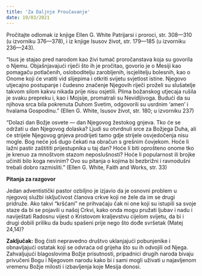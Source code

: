 ```yaml
---
title: 'Za Daljnje Proučavanje'
date: 19/03/2021
---
```


Pročitajte odlomak iz knjige Ellen G. White Patrijarsi i proroci, str. 308—310 (u izvorniku 376—378), i iz knjige Isusov život, str. 179—185 (u izvorniku 236—243).

“Isus je stajao pred narodom kao živi tumač proročanstava koja su govorila o Njemu. Objašnjavajući riječi što ih je pročitao, govorio je o Mesiji kao pomagaču potlačenih, osloboditelju zarobljenih, iscjelitelju bolesnih, kao o Onome koji će vratiti vid slijepima i otkriti svijetu svjetlost istine. Njegovo utjecajno postupanje i čudesno značenje Njegovih riječi proželi su slušatelje takvom silom kakvu nikada prije nisu osjetili. Plima božanskog utjecaja rušila je svaku prepreku i, kao i Mojsije, promatrali su Nevidljivoga. Budući da su njihova srca bila pokrenuta Duhom Svetim, odgovorili su usrdnim ‘amen’ i hvalama Gospodinu.” (Ellen G. White, Isusov život, str. 180; u izvorniku 237)

“Dolazi dan Božje osvete — dan Njegovog žestokog gnjeva. Tko će se održati u dan Njegovog dolaska? Ljudi su otvrdnuli srce za Božjega Duha, ali će strijele Njegovog gnjeva prodrijeti tamo gdje strijele osvjedočenja nisu mogle. Bog neće još dugo čekati na obračun s grešnim čovjekom. Hoće li lažni pastir zaštititi prijestupnika u taj dan? Hoće li biti oprošteno onome tko je krenuo za mnoštvom stazom neposlušnosti? Hoće li popularnost ili brojke učiniti bilo koga nevinim? Ovo su pitanja o kojima bi bezbrižni i ravnodušni trebali dobro razmisliti.” (Ellen G. White, Faith and Works, str. 33)

**Pitanja za razgovor**

Jedan adventistički pastor ozbiljno je izjavio da je osnovni problem u njegovoj službi isključivost članova crkve koji ne žele da im se drugi pridruže. Ako takvi “kršćani” ne prihvaćaju čak ni one koji su istupili sa svoje staze da bi se pojavili u našoj Crkvi, kako onda mogu pružati ljubav i nadu i naviještati Radosnu vijest o Kristovom kraljevstvu cijelom svijetu, da bi i drugi dobili priliku da budu spašeni prije nego što dođe svršetak (Matej 24,14)?

**Zaključak:** Bog čisti nepravedno društvo uklanjajući pobunjenike i obnavljajući ostatak koji se odvraća od grijeha što su ih odvojili od Njega. Zahvaljujući blagoslovima Božje prisutnosti, pripadnici drugih naroda bivaju privučeni Bogu i Njegovom narodu kako bi i sami mogli uživati u najavljenom vremenu Božje milosti i izbavljenja koje Mesija donosi.